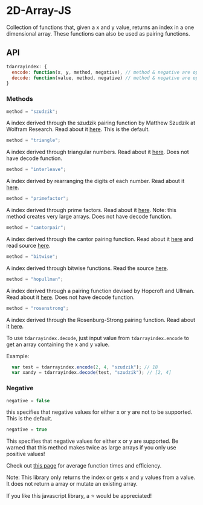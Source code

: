 # 2D-Array-JS

Collection of functions that, given a x and y value, returns an index in a one dimensional array. These functions can also be used as pairing functions.

## API

```javascript
tdarrayindex: {
  encode: function(x, y, method, negative), // method & negative are optional
  decode: function(value, method, negative) // method & negative are optional
}
```
### Methods

```javascript
method = "szudzik";
```

A index derived through the szudzik pairing function by Matthew Szudzik at Wolfram Research. Read about it [here](https://codepen.io/sachmata/post/elegant-pairing). This is the default.

```javascript
method = "triangle";
```

A index derived through triangular numbers. Read about it [here](https://en.wikipedia.org/wiki/Hilbert%27s_paradox_of_the_Grand_Hotel#Triangular_number_method). Does not have decode function.

```javascript
method = "interleave";
```

A index derived by rearranging the digits of each number. Read about it [here](https://en.wikipedia.org/wiki/Hilbert%27s_paradox_of_the_Grand_Hotel#Interleaving_method).


```javascript
method = "primefactor";
```

A index derived through prime factors. Read about it [here](https://en.wikipedia.org/wiki/Hilbert%27s_paradox_of_the_Grand_Hotel#Prime_factorization_method). Note: this method creates very large arrays. Does not have decode function.

```javascript
method = "cantorpair";
```

A index derived through the cantor pairing function. Read about it [here](https://en.wikipedia.org/wiki/Pairing_function#Cantor_pairing_function) and read source [here](https://codepen.io/LiamKarlMitchell/pen/xnEca).

```javascript
method = "bitwise";
```

A index derived through bitwise functions. Read the source [here](https://gist.github.com/KenanSulayman/7720542).

```javascript
method = "hopullman";
```

A index derived through a pairing function devised by Hopcroft and Ullman. Read about it [here](http://mathworld.wolfram.com/PairingFunction.html). Does not have decode function.

```javascript
method = "rosenstrong";
```

A index derived through the Rosenburg-Strong pairing function. Read about it [here](https://arxiv.org/pdf/1706.04129.pdf).

To use `tdarrayindex.decode`, just input value from `tdarrayindex.encode` to get an array containing the x and y value.

Example:
```javascript
  var test = tdarrayindex.encode(2, 4, "szudzik"); // 18
  var xandy = tdarrayindex.decode(test, "szudzik"); // [2, 4]
```

### Negative

```javascript
negative = false
```
this specifies that negative values for either x or y are not to be supported. This is the default.

```javascript
negative = true
```
This specifies that negative values for either x or y are supported. Be warned that this method makes twice as large arrays if you only use positive values!

Check out [this page](https://thegreatrambler.github.io/2D-Array-JS/demo.html) for average function times and efficiency.

Note: This library only returns the index or gets x and y values from a value. It does not return a array or mutate an existing array.

If you like this javascript library, a :star: would be appreciated!
